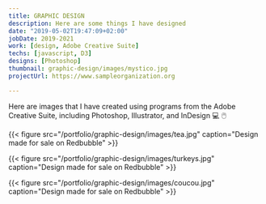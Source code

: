 ```yaml
---
title: GRAPHIC DESIGN
description: Here are some things I have designed
date: "2019-05-02T19:47:09+02:00"
jobDate: 2019-2021
work: [design, Adobe Creative Suite]
techs: [javascript, D3]
designs: [Photoshop]
thumbnail: graphic-design/images/mystico.jpg
projectUrl: https://www.sampleorganization.org

---
```


Here are images that I have created using programs from the Adobe Creative Suite, including Photoshop, Illustrator, and InDesign :computer: :computer_mouse:

{{< figure src="/portfolio/graphic-design/images/tea.jpg"
caption="Design made for sale on Redbubble" >}}

{{< figure src="/portfolio/graphic-design/images/turkeys.jpg"
caption="Design made for sale on Redbubble" >}}

{{< figure src="/portfolio/graphic-design/images/coucou.jpg"
caption="Design made for sale on Redbubble" >}}
